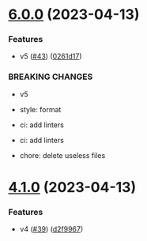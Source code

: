 # [6.0.0](https://github.com/donniean/configs/compare/v5.0.0...v6.0.0) (2023-04-13)


### Features

* v5 ([#43](https://github.com/donniean/configs/issues/43)) ([0261d17](https://github.com/donniean/configs/commit/0261d17a1b476c4ce02dfc3601f036d4eea3e603))


### BREAKING CHANGES

* v5

* style: format

* ci: add linters

* ci: add linters

* chore: delete useless files

# [4.1.0](https://github.com/donniean/configs/compare/v4.0.0...v4.1.0) (2023-04-13)

### Features

- v4 ([#39](https://github.com/donniean/configs/issues/39)) ([d2f9967](https://github.com/donniean/configs/commit/d2f9967e0a360a7f05e845dbc853ed390d1482a6))
